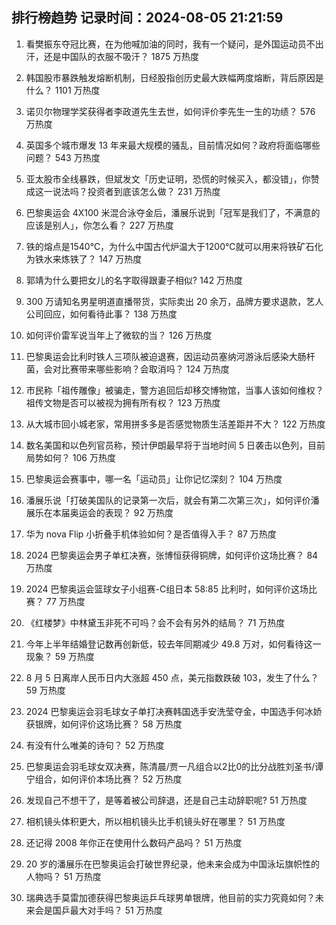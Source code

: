 
## 排行榜趋势 记录时间：2024-08-05 21:21:59
  
  1. 看樊振东夺冠比赛，在为他喊加油的同时，我有一个疑问，是外国运动员不出汗，还是中国队的衣服不吸汗？ 1875 万热度
    
  2. 韩国股市暴跌触发熔断机制，日经股指创历史最大跌幅两度熔断，背后原因是什么？ 1101 万热度
    
  3. 诺贝尔物理学奖获得者李政道先生去世，如何评价李先生一生的功绩？ 576 万热度
    
  4. 英国多个城市爆发 13 年来最大规模的骚乱，目前情况如何？政府将面临哪些问题？ 543 万热度
    
  5. 亚太股市全线暴跌，但斌发文「历史证明，恐慌的时候买入，都没错」，你赞成这一说法吗？投资者到底该怎么做？ 231 万热度
    
  6. 巴黎奥运会 4X100 米混合泳夺金后，潘展乐说到「冠军是我们了，不满意的应该是别人」，你怎么看？ 227 万热度
    
  7. 铁的熔点是1540℃，为什么中国古代炉温大于1200℃就可以用来将铁矿石化为铁水来炼铁了？ 147 万热度
    
  8. 郭靖为什么要把女儿的名字取得跟妻子相似? 142 万热度
    
  9. 300 万请知名男星明道直播带货，实际卖出 20 余万，品牌方要求退款，艺人公司回应，如何看待此事？ 138 万热度
    
  10. 如何评价雷军说当年上了微软的当？ 126 万热度
    
  11. 巴黎奥运会比利时铁人三项队被迫退赛，因运动员塞纳河游泳后感染大肠杆菌，会对比赛带来哪些影响？会取消吗？ 124 万热度
    
  12. 市民称「祖传雕像」被骗走，警方追回后却移交博物馆，当事人该如何维权？祖传文物是否可以被视为拥有所有权？ 123 万热度
    
  13. 从大城市回小城老家，常用拼多多是否感觉物质生活差距并不大？ 122 万热度
    
  14. 数名美国和以色列官员称，预计伊朗最早将于当地时间 5 日袭击以色列，目前局势如何？ 106 万热度
    
  15. 巴黎奥运会赛事中，哪一名「运动员」让你记忆深刻？ 104 万热度
    
  16. 潘展乐说「打破美国队的记录第一次后，就会有第二次第三次」，如何评价潘展乐在本届奥运会的表现？ 92 万热度
    
  17. 华为 nova Flip 小折叠手机体验如何？是否值得入手？ 87 万热度
    
  18. 2024 巴黎奥运会男子单杠决赛，张博恒获得铜牌，如何评价这场比赛？ 84 万热度
    
  19. 2024 巴黎奥运会篮球女子小组赛-C组日本 58:85 比利时，如何评价这场比赛？ 77 万热度
    
  20. 《红楼梦》中林黛玉非死不可吗？会不会有另外的结局？ 71 万热度
    
  21. 今年上半年结婚登记数再创新低，较去年同期减少 49.8 万对，如何看待这一现象？ 59 万热度
    
  22. 8 月 5 日离岸人民币日内大涨超 450 点，美元指数跌破 103，发生了什么？ 59 万热度
    
  23. 2024 巴黎奥运会羽毛球女子单打决赛韩国选手安洗莹夺金，中国选手何冰娇获银牌，如何评价这场比赛？ 58 万热度
    
  24. 有没有什么唯美的诗句？ 52 万热度
    
  25. 巴黎奥运会羽毛球女双决赛，陈清晨/贾一凡组合以2比0的比分战胜刘圣书/谭宁组合，如何评价本场比赛？ 52 万热度
    
  26. 发现自己不想干了，是等着被公司辞退，还是自己主动辞职呢? 51 万热度
    
  27. 相机镜头体积更大，所以相机镜头比手机镜头好在哪里？ 51 万热度
    
  28. 还记得 2008 年你正在使用什么数码产品吗？ 51 万热度
    
  29. 20 岁的潘展乐在巴黎奥运会打破世界纪录，他未来会成为中国泳坛旗帜性的人物吗？ 51 万热度
    
  30. 瑞典选手莫雷加德获得巴黎奥运乒乓球男单银牌，他目前的实力究竟如何？未来会是国乒最大对手吗？ 51 万热度
    